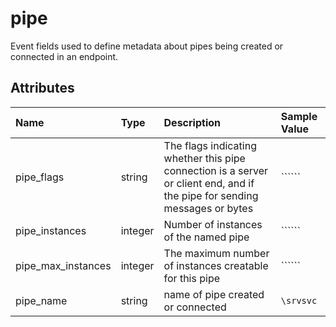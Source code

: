 # pipe

Event fields used to define metadata about pipes being created or connected in an endpoint.

## Attributes

| Name | Type | Description | Sample Value |
|:---|:---|:---|:---|
 | pipe_flags | string | The flags indicating whether this pipe connection is a server or client end, and if the pipe for sending messages or bytes | `````` |
 | pipe_instances | integer | Number of instances of the named pipe | `````` |
 | pipe_max_instances | integer | The maximum number of instances creatable for this pipe | `````` |
 | pipe_name | string | name of pipe created or connected | ```\srvsvc``` |

